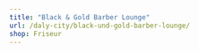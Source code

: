 ```yaml
---
title: "Black & Gold Barber Lounge"
url: /daly-city/black-und-gold-barber-lounge/
shop: Friseur
---
```

